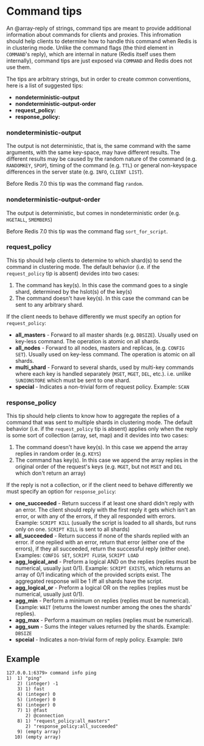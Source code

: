 # Command tips

An @array-reply of strings, command tips are meant to provide additional information about commands for clients and proxies.
This infromation should help clients to determine how to handle this command when Redis is in clustering mode.
Unlike the command flags (the third element in `COMMAND`'s reply), which are internal in nature (Redis itself uses them internally), command tips are just exposed via `COMMAND` and Redis does not use them.

The tips are arbitrary strings, but in order to create common conventions, here is a list of suggested tips:

- **nondeterministic-output**
- **nondeterministic-output-order**
- **request_policy:<policy>**
- **response_policy:<policy>**

### nondeterministic-output

The output is not deterministic, that is, the same command with the same arguments, with the same key-space, may have different results.
The different results may be caused by the random nature of the command  (e.g. `RANDOMKEY`, `SPOP`), timing of the command (e.g. `TTL`) or general non-keyspace differences in the server state (e.g. `INFO`, `CLIENT LIST`).

Before Redis 7.0 this tip was the command flag `random`.

### nondeterministic-output-order

The output is deterministic, but comes in nondeterministic order (e.g. `HGETALL`, `SMEMBERS`)

Before Redis 7.0 this tip was the command flag `sort_for_script`.

### request_policy

This tip should help clients to determine to which shard(s) to send the command in clustering mode.
The default behavior (i.e. if the `request_policy` tip is absent) devides into two cases:
1. The command has key(s). In this case the command goes to a single shard, determined by the hslot(s) of the key(s)
2. The command doesn't have key(s). In this case the command can be sent to any arbitrary shard.

If the client needs to behave differently we must specify an option for `request_policy`:
- **all_masters** - Forward to all master shards (e.g. `DBSIZE`). Usually used on key-less command. The operation is atomic on all shards.
- **all_nodes** - Forward to all nodes, masters and replicas, (e.g. `CONFIG SET`). Usually used on key-less command. The operation is atomic on all shards.
- **multi_shard** - Forward to several shards, used by multi-key commands where each key is handled separately (`MSET`, `MGET`, `DEL`, etc.). i.e. unlike `SUNIONSTORE` which must be sent to one shard.
- **special** - Indicates a non-trivial form of request policy. Example: `SCAN`

### response_policy

This tip should help clients to know how to aggregate the replies of a command that was sent to multiple shards in clustering mode.
The default behavior (i.e. if the `request_policy` tip is absent) applies only when the reply is some sort of collection (array, set, map) and it devides into two cases:
1. The command doesn't have key(s). In this case we append the array replies in random order (e.g. `KEYS`)
2. The command has key(s).  In this case we append the array replies in the original order of the request's keys (e.g. `MGET`, but not `MSET` and `DEL` which don't return an array)

If the reply is not a collection, or if the client need to behave differently we must specify an option for `response_policy`:
- **one_succeeded** - Return success if at least one shard didn't reply with an error. The client should reply with the first reply it gets which isn't an error, or with any of the errors, if they all responded with errors. Example: `SCRIPT KILL` (usually the script is loaded to all shards, but runs only on one. `SCRIPT KILL` is sent to all shards)
- **all_succeeded** - Return success if none of the shards replied with an error. if one replied with an error, return that error (either one of the errors), if they all succeeded, return the successful reply (either one). Examples: `CONFIG SET`, `SCRIPT FLUSH`, `SCRIPT LOAD`
- **agg_logical_and** - Preform a logical AND on the replies (replies must be numerical, usually just 0/1). Example: `SCRIPT EXISTS`, which returns an array of 0/1 indicating which of the provided scripts exist. The aggregated response will be 1 iff all shards have the script.
- **agg_logical_or** - Preform a logical OR on the replies (replies must be numerical, usually just 0/1).
- **agg_min** - Perform a minimum on replies (replies must be numerical). Example: `WAIT` (returns the lowest number among the ones the shards' replies).
- **agg_max** - Perform a maximum on replies (replies must be numerical).
- **agg_sum** - Sums the integer values returned by the shards. Example: `DBSIZE`
- **spceial** - Indicates a non-trivial form of reply policy. Example: `INFO`


## Example

```
127.0.0.1:6379> command info ping
1)  1) "ping"
    2) (integer) -1
    3) 1) fast
    4) (integer) 0
    5) (integer) 0
    6) (integer) 0
    7) 1) @fast
       2) @connection
    8) 1) "request_policy:all_masters"
       2) "response_policy:all_succeeded"
    9) (empty array)
   10) (empty array)

```
